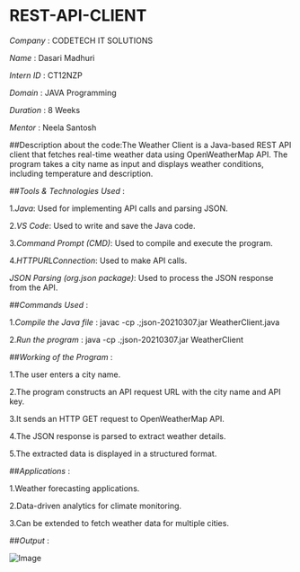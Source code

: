 # REST-API-CLIENT

*Company* : CODETECH IT SOLUTIONS

*Name* : Dasari Madhuri

*Intern ID* : CT12NZP

*Domain* : JAVA Programming

*Duration* : 8 Weeks

*Mentor* : Neela Santosh


##Description about the code:The Weather Client is a Java-based REST API client that fetches real-time weather data using OpenWeatherMap API. The program takes a city name as input and displays weather conditions, including temperature and description.


##*Tools & Technologies Used* :

1.*Java*: Used for implementing API calls and parsing JSON.

2.*VS Code*: Used to write and save the Java code.

3.*Command Prompt (CMD)*: Used to compile and execute the program.

4.*HTTPURLConnection*: Used to make API calls.

*JSON Parsing (org.json package)*: Used to process the JSON response from the API.

##*Commands Used* :

1.*Compile the Java file* : javac -cp .;json-20210307.jar WeatherClient.java

2.*Run the program* : java -cp .;json-20210307.jar WeatherClient

##*Working of the Program* :

1.The user enters a city name.

2.The program constructs an API request URL with the city name and API key.

3.It sends an HTTP GET request to OpenWeatherMap API.

4.The JSON response is parsed to extract weather details.

5.The extracted data is displayed in a structured format.


##*Applications* :

1.Weather forecasting applications.

2.Data-driven analytics for climate monitoring.

3.Can be extended to fetch weather data for multiple cities.

##*Output* :

![Image](https://github.com/user-attachments/assets/955c5e6a-2607-4e28-a3c7-41c26c9a5619)

